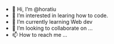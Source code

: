 - 👋 Hi, I’m @horatiu
- 👀 I’m interested in learing how to code.
- 🌱 I’m currently learning Web dev
- 💞️ I’m looking to collaborate on ...
- 📫 How to reach me ...

<!---
hortiu/hortiu is a ✨ special ✨ repository because its `README.md` (this file) appears on your GitHub profile.
You can click the Preview link to take a look at your changes.
--->
